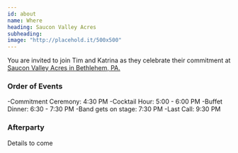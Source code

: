 ```yaml
---
id: about
name: Where
heading: Saucon Valley Acres
subheading: 
image: "http://placehold.it/500x500"
---
```


You are invited to join Tim and Katrina as they celebrate their commitment at [Saucon Valley Acres in Bethlehem, PA.](https://www.google.com/maps/place/Saucon+Valley+Acres+Catering+Inc/@40.5811091,-75.398405,15z/data=!4m5!3m4!1s0x0:0x35c5f5639163f35b!8m2!3d40.5811091!4d-75.398405) 

### Order of Events
-Commitment Ceremony: 4:30 PM 
-Cocktail Hour: 5:00 - 6:00 PM
-Buffet Dinner: 6:30 - 7:30 PM
-Band gets on stage: 7:30 PM
-Last Call: 9:30 PM

### Afterparty
Details to come
